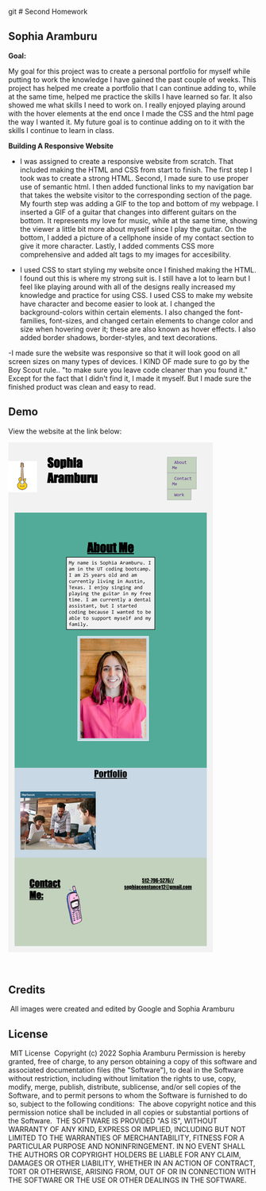git # Second Homework

## Sophia Aramburu

**Goal:**

My goal for this project was to create a personal portfolio for myself while putting to work the knowledge I have gained the past couple of weeks. This project has helped me create a portfolio that I can continue adding to, while at the same time, helped me practice the skills I have learned so far. It also showed me what skills I need to work on. I really enjoyed playing around with the hover elements at the end once I made the CSS and the html page the way I wanted it. My future goal is to continue adding on to it with the skills I continue to learn in class.

**Building A Responsive Website**

- I was assigned to create a responsive website from scratch. That included making the HTML and CSS from start to finish. The first step I took was to create a strong HTML. Second, I made sure to use proper use of semantic html. I then added functional links to my navigation bar that takes the website visitor to the corresponding section of the page. My fourth step was adding a GIF to the top and bottom of my webpage. I inserted a GIF of a guitar that changes into different guitars on the bottom. It represents my love for music, while at the same time, showing the viewer a little bit more about myself since I play the guitar. On the bottom, I added a picture of a cellphone inside of my contact section to give it more character. Lastly, I added comments CSS more comprehensive and added alt tags to my images for accesibility. 

- I used CSS to start styling my website once I finished making the HTML. I found out this is where my strong suit is. I still have a lot to learn but I feel like playing around with all of the designs really increased my knowledge and practice for using CSS. I used CSS to make my website have character and become easier to look at. I changed the background-colors within certain elements. I also changed the font-families, font-sizes, and changed certain elements to change color and size when hovering over it; these are also known as hover effects. I also added border shadows, border-styles, and text decorations. 


-I made sure the website was responsive so that it will look good on all screen sizes on many types of devices. I KIND OF made sure to go by the Boy Scout rule.. "to make sure you leave code cleaner than you found it." Except for the fact that I didn't find it, I made it myself. But I made sure the finished product was clean and easy to read. 
## Demo

View the website at the link below:



<img src="./assets/portfoliodemo.png">

​
## Credits
​
All images were created and edited by Google and Sophia Aramburu
​
## License
​
MIT License
​
Copyright (c) 2022 Sophia Aramburu 
Permission is hereby granted, free of charge, to any person obtaining a copy
of this software and associated documentation files (the "Software"), to deal
in the Software without restriction, including without limitation the rights
to use, copy, modify, merge, publish, distribute, sublicense, and/or sell
copies of the Software, and to permit persons to whom the Software is
furnished to do so, subject to the following conditions:
​
The above copyright notice and this permission notice shall be included in all
copies or substantial portions of the Software.
​
THE SOFTWARE IS PROVIDED "AS IS", WITHOUT WARRANTY OF ANY KIND, EXPRESS OR
IMPLIED, INCLUDING BUT NOT LIMITED TO THE WARRANTIES OF MERCHANTABILITY,
FITNESS FOR A PARTICULAR PURPOSE AND NONINFRINGEMENT. IN NO EVENT SHALL THE
AUTHORS OR COPYRIGHT HOLDERS BE LIABLE FOR ANY CLAIM, DAMAGES OR OTHER
LIABILITY, WHETHER IN AN ACTION OF CONTRACT, TORT OR OTHERWISE, ARISING FROM,
OUT OF OR IN CONNECTION WITH THE SOFTWARE OR THE USE OR OTHER DEALINGS IN THE
SOFTWARE.
